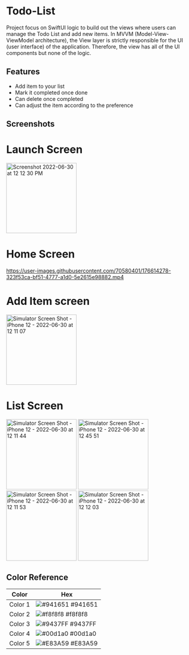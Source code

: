 # Todo-List

Project focus on SwiftUI logic to build out the views where users can manage the Todo List and add new items. In MVVM (Model-View-ViewModel architecture), the View layer is strictly responsible for the UI (user interface) of the application. Therefore, the view has all of the UI components but none of the logic.

## Features

- Add item to your list
- Mark it completed once done
- Can delete once completed
- Can adjust the item according to the preference


## Screenshots
# Launch Screen

<img width="188" alt="Screenshot 2022-06-30 at 12 12 30 PM" src="https://user-images.githubusercontent.com/70580401/176613292-49300e05-d451-4ba9-9b53-1713cde15f9e.png">

# Home Screen

https://user-images.githubusercontent.com/70580401/176614278-323f53ca-bf51-4777-a1d0-5e2615e98882.mp4

# Add Item screen

<img width="188" alt="Simulator Screen Shot - iPhone 12 - 2022-06-30 at 12 11 07" src="https://user-images.githubusercontent.com/70580401/176615652-e11f35c9-c561-47fe-a4ea-e2cb8be1af98.png">

# List Screen

<img width="188" alt="Simulator Screen Shot - iPhone 12 - 2022-06-30 at 12 11 44" src="https://user-images.githubusercontent.com/70580401/176615762-f758311c-9d64-46cb-b74a-64c739da9aa6.png">
<img width="188" alt="Simulator Screen Shot - iPhone 12 - 2022-06-30 at 12 45 51" src="https://user-images.githubusercontent.com/70580401/176616206-ffd1be50-4b38-4082-87e5-aaed4d897b08.png">
<img width="188" alt="Simulator Screen Shot - iPhone 12 - 2022-06-30 at 12 11 53" src="https://user-images.githubusercontent.com/70580401/176615817-81906a26-8691-457a-8355-131a40c645b6.png">
<img width="188" alt="Simulator Screen Shot - iPhone 12 - 2022-06-30 at 12 12 03" src="https://user-images.githubusercontent.com/70580401/176615852-69d12785-340e-49a2-b0eb-9ebb74c424e6.png">


## Color Reference

| Color             | Hex                                                                |
| ----------------- | ------------------------------------------------------------------ |
|  Color 1| ![#941651](https://via.placeholder.com/10/941651?text=+) #941651 |
|  Color 2| ![#f8f8f8](https://via.placeholder.com/10/f8f8f8?text=+) #f8f8f8 |
|  Color 3| ![#9437FF](https://via.placeholder.com/10/9437FF?text=+) #9437FF |
|  Color 4| ![#00d1a0](https://via.placeholder.com/10/00b48a?text=+) #00d1a0 |
|  Color 5| ![#E83A59](https://via.placeholder.com/10/E83A59?text=+) #E83A59 |

